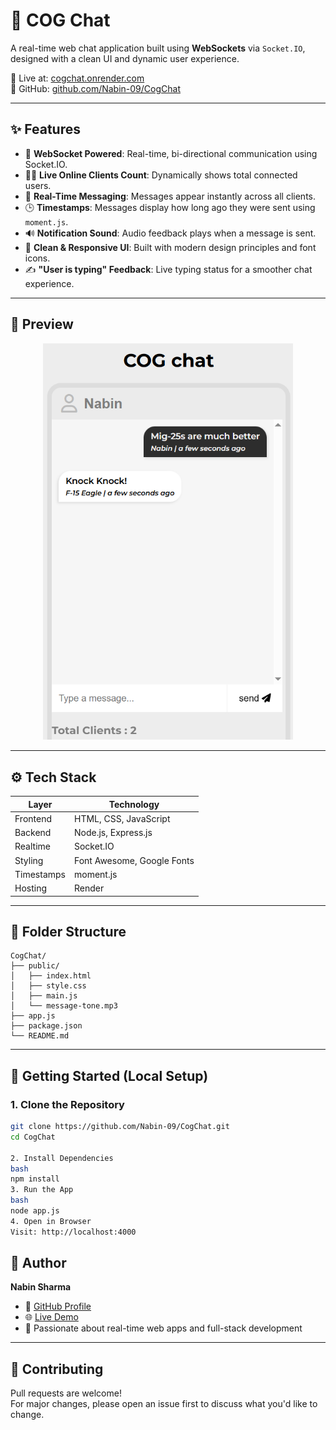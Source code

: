 # 🧠 COG Chat

A real-time web chat application built using **WebSockets** via `Socket.IO`, designed with a clean UI and dynamic user experience.

🚀 Live at: [cogchat.onrender.com](https://cogchat.onrender.com)  
🔗 GitHub: [github.com/Nabin-09/CogChat](https://github.com/Nabin-09/CogChat)

---

## ✨ Features

- 🔌 **WebSocket Powered**: Real-time, bi-directional communication using Socket.IO.
- 🧍‍♂️ **Live Online Clients Count**: Dynamically shows total connected users.
- 💬 **Real-Time Messaging**: Messages appear instantly across all clients.
- 🕒 **Timestamps**: Messages display how long ago they were sent using `moment.js`.
- 🔊 **Notification Sound**: Audio feedback plays when a message is sent.
- 🎨 **Clean & Responsive UI**: Built with modern design principles and font icons.
- ✍️ **"User is typing" Feedback**: Live typing status for a smoother chat experience.

---

## 📸 Preview

<div align="center">
  <img src="https://github.com/Nabin-09/CogChat/blob/main/assets/COGchatPreview.png" alt="COG Chat UI Screenshot" width="400"/>
</div>

---


## ⚙️ Tech Stack

| Layer      | Technology                 |
|------------|----------------------------|
| Frontend   | HTML, CSS, JavaScript      |
| Backend    | Node.js, Express.js        |
| Realtime   | Socket.IO                  |
| Styling    | Font Awesome, Google Fonts |
| Timestamps | moment.js                  |
| Hosting    | Render                     |

---

## 📁 Folder Structure

```
CogChat/
├── public/
│   ├── index.html
│   ├── style.css
│   ├── main.js
│   └── message-tone.mp3
├── app.js
├── package.json
└── README.md
```



---

## 🚀 Getting Started (Local Setup)

### 1. Clone the Repository

```bash
git clone https://github.com/Nabin-09/CogChat.git
cd CogChat

2. Install Dependencies
bash
npm install
3. Run the App
bash
node app.js
4. Open in Browser
Visit: http://localhost:4000
```

## 👤 Author

**Nabin Sharma**

- 🔗 [GitHub Profile](https://github.com/Nabin-09)
- 🌐 [Live Demo](https://cogchat.onrender.com)
- 💬 Passionate about real-time web apps and full-stack development

---

## 🤝 Contributing

Pull requests are welcome!  
For major changes, please open an issue first to discuss what you'd like to change.
